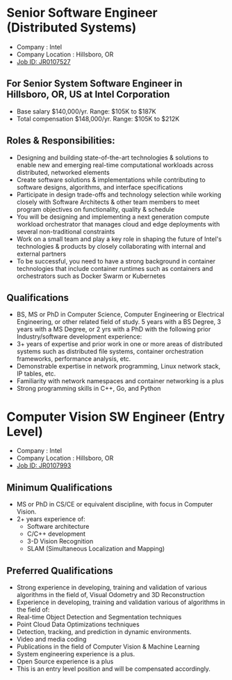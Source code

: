 # Senior Software Engineer (Distributed Systems) 
+ Company : Intel
+ Company Location : Hillsboro, OR
+ [Job ID: JR0107527](https://jobs.intel.com/ShowJob/Id/2067416/Senior%20Software%20Engineer%20(Distributed%20Systems))

## For Senior System Software Engineer in Hillsboro, OR, US at Intel Corporation
+ Base salary $140,000/yr. Range: $105K to $187K
+ Total compensation $148,000/yr. Range: $105K to $212K

## Roles & Responsibilities:
+ Designing and building state-of-the-art technologies & solutions to enable new and emerging real-time computational workloads across distributed, networked elements
+ Create software solutions & implementations while contributing to software designs, algorithms, and interface specifications
+ Participate in design trade-offs and technology selection while working closely with Software Architects & other team members to meet program objectives on functionality, quality & schedule
+ You will be designing and implementing a next generation compute workload orchestrator that manages cloud and edge deployments with several non-traditional constraints
+ Work on a small team and play a key role in shaping the future of Intel's technologies & products by closely collaborating with internal and external partners
+ To be successful, you need to have a strong background in container technologies that include container runtimes such as containers and orchestrators such as Docker Swarm or Kubernetes

## Qualifications
+ BS, MS or PhD in Computer Science, Computer Engineering or Electrical Engineering, or other related field of study. 5 years with a BS Degree, 3 years with a MS Degree, or 2 yrs with a PhD with the following prior Industry/software development experience:
+ 3+ years of expertise and prior work in one or more areas of distributed systems such as distributed file systems, container orchestration frameworks, performance analysis, etc.
+ Demonstrable expertise in network programming, Linux network stack, IP tables, etc.
+ Familiarity with network namespaces and container networking is a plus
+ Strong programming skills in C++, Go, and Python


# Computer Vision SW Engineer (Entry Level)
+ Company : Intel
+ Company Location : Hillsboro, OR
+ [Job ID: JR0107993](https://www.linkedin.com/jobs/view/1523603649/)

## Minimum Qualifications
+ MS or PhD in CS/CE or equivalent discipline, with focus in Computer Vision.
+ 2+ years experience of:
  - Software architecture
  - C/C++ development
  - 3-D Vision Recognition
  - SLAM (Simultaneous Localization and Mapping)

## Preferred Qualifications
+ Strong experience in developing, training and validation of various algorithms in the field of, Visual Odometry and 3D Reconstruction
+ Experience in developing, training and validation various of algorithms in the field of:
+ Real-time Object Detection and Segmentation techniques
+ Point Cloud Data Optimizations techniques
+ Detection, tracking, and prediction in dynamic environments.
+ Video and media coding
+ Publications in the field of Computer Vision & Machine Learning
+ System engineering experience is a plus.
+ Open Source experience is a plus
+ This is an entry level position and will be compensated accordingly.

